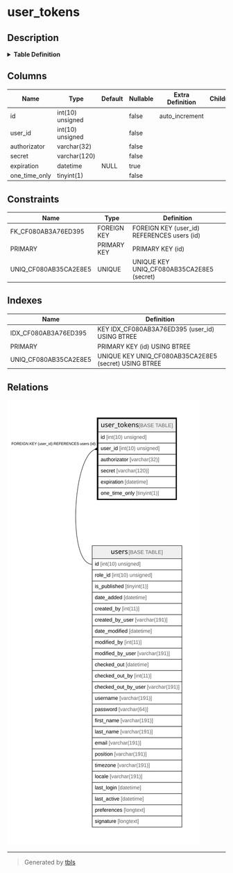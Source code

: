 # user_tokens

## Description

<details>
<summary><strong>Table Definition</strong></summary>

```sql
CREATE TABLE `user_tokens` (
  `id` int(10) unsigned NOT NULL AUTO_INCREMENT,
  `user_id` int(10) unsigned NOT NULL,
  `authorizator` varchar(32) COLLATE utf8mb4_unicode_ci NOT NULL,
  `secret` varchar(120) COLLATE utf8mb4_unicode_ci NOT NULL,
  `expiration` datetime DEFAULT NULL,
  `one_time_only` tinyint(1) NOT NULL,
  PRIMARY KEY (`id`),
  UNIQUE KEY `UNIQ_CF080AB35CA2E8E5` (`secret`),
  KEY `IDX_CF080AB3A76ED395` (`user_id`),
  CONSTRAINT `FK_CF080AB3A76ED395` FOREIGN KEY (`user_id`) REFERENCES `users` (`id`) ON DELETE CASCADE
) ENGINE=InnoDB DEFAULT CHARSET=utf8mb4 COLLATE=utf8mb4_unicode_ci ROW_FORMAT=DYNAMIC
```

</details>

## Columns

| Name | Type | Default | Nullable | Extra Definition | Children | Parents | Comment |
| ---- | ---- | ------- | -------- | --------------- | -------- | ------- | ------- |
| id | int(10) unsigned |  | false | auto_increment |  |  |  |
| user_id | int(10) unsigned |  | false |  |  | [users](users.md) |  |
| authorizator | varchar(32) |  | false |  |  |  |  |
| secret | varchar(120) |  | false |  |  |  |  |
| expiration | datetime | NULL | true |  |  |  |  |
| one_time_only | tinyint(1) |  | false |  |  |  |  |

## Constraints

| Name | Type | Definition |
| ---- | ---- | ---------- |
| FK_CF080AB3A76ED395 | FOREIGN KEY | FOREIGN KEY (user_id) REFERENCES users (id) |
| PRIMARY | PRIMARY KEY | PRIMARY KEY (id) |
| UNIQ_CF080AB35CA2E8E5 | UNIQUE | UNIQUE KEY UNIQ_CF080AB35CA2E8E5 (secret) |

## Indexes

| Name | Definition |
| ---- | ---------- |
| IDX_CF080AB3A76ED395 | KEY IDX_CF080AB3A76ED395 (user_id) USING BTREE |
| PRIMARY | PRIMARY KEY (id) USING BTREE |
| UNIQ_CF080AB35CA2E8E5 | UNIQUE KEY UNIQ_CF080AB35CA2E8E5 (secret) USING BTREE |

## Relations

![er](user_tokens.svg)

---

> Generated by [tbls](https://github.com/k1LoW/tbls)

